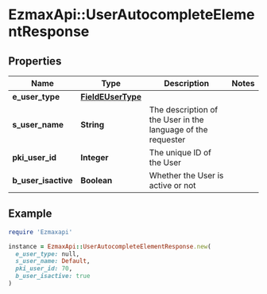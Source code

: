 # EzmaxApi::UserAutocompleteElementResponse

## Properties

| Name | Type | Description | Notes |
| ---- | ---- | ----------- | ----- |
| **e_user_type** | [**FieldEUserType**](FieldEUserType.md) |  |  |
| **s_user_name** | **String** | The description of the User in the language of the requester |  |
| **pki_user_id** | **Integer** | The unique ID of the User |  |
| **b_user_isactive** | **Boolean** | Whether the User is active or not |  |

## Example

```ruby
require 'Ezmaxapi'

instance = EzmaxApi::UserAutocompleteElementResponse.new(
  e_user_type: null,
  s_user_name: Default,
  pki_user_id: 70,
  b_user_isactive: true
)
```

